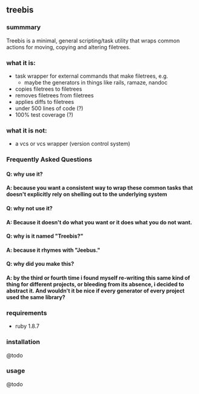 ## treebis

### summmary
Treebis is a minimal, general scripting/task utility that wraps common actions for moving, copying and altering filetrees.

### what it is:
  - task wrapper for external commands that make filetrees, e.g.
    - maybe the generators in things like rails, ramaze, nandoc
  - copies filetrees to filetrees
  - removes filetrees from filetrees
  - applies diffs to filetrees
  - under 500 lines of code (?)
  - 100% test coverage (?)

### what it is not:
  - a vcs or vcs wrapper (version control system)
  
### Frequently Asked Questions

  #### Q: why use it? 
  #### A: because you want a consistent way to wrap these common tasks that doesn't explicitly rely on shelling out to the underlying system
  
  #### Q: why not use it? 
  #### A: Because it doesn't do what you want or it does what you do not want.  

  #### Q: why is it named "Treebis?"
  #### A: because it rhymes with "Jeebus."
  
  #### Q: why did you make this?
  #### A: by the third or fourth time i found myself re-writing this same kind of thing for different projects, or bleeding from its absence, i decided to abstract it.  And wouldn't it be nice if every generator of every project used the same library? 
    
### requirements
  - ruby 1.8.7
  
### installation
  @todo
  
### usage
  @todo
